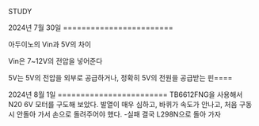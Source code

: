 STUDY

2024년 7월 30일 ========================

아두이노의 Vin과 5V의 차이

Vin은 7~12V의 전압을 넣어준다

5V는 5V의 전압을 외부로 공급하거나, 정확히 5V의 전원을 공급받는 핀====


2024년 8월 1일  ========================
TB6612FNG을 사용해서 N20 6V 모터를 구도해 보았다.
발열이 매우 심하고, 바퀴가 속도가 안나고,
처음 구동시 안돌아 가서 손으로 돌려주어야 했다.  -실패
결국 L298N으로 돌아 가자


